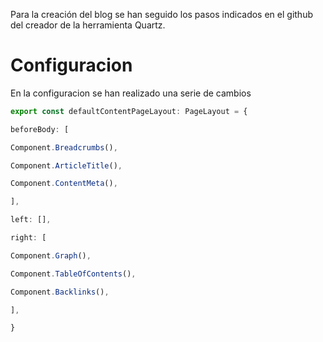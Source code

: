 Para la creación del blog se han seguido los pasos indicados en el github del creador de la herramienta Quartz.

# Configuracion

En la configuracion se han realizado una serie de cambios
``` typescript
export const defaultContentPageLayout: PageLayout = {

beforeBody: [

Component.Breadcrumbs(),

Component.ArticleTitle(),

Component.ContentMeta(),

],

left: [],

right: [

Component.Graph(),

Component.TableOfContents(),

Component.Backlinks(),

],

}
```